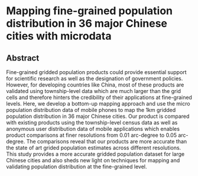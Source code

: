 # Mapping fine-grained population distribution in 36 major Chinese cities with microdata

## Abstract
Fine-grained gridded population products could provide essential support for scientific research as well as the designation of government policies. However, for developing countries like China, most of these products are validated using township-level data which are much larger than the grid cells and therefore hinters the credibility of their applications at fine-grained levels. Here, we develop a bottom-up mapping approach and use the micro population distribution data of mobile phones to map the 1km gridded population distribution in 36 major Chinese cities. Our product is compared with existing products using the township-level census data as well as anonymous user distribution data of mobile applications which enables product comparisons at finer resolutions from 0.01 arc-degree to 0.05 arc-degree. The comparisons reveal that our products are more accurate than the state of art grided population estimates across different resolutions. This study provides a more accurate gridded population dataset for large Chinese cities and also sheds new light on techniques for mapping and validating population distribution at the fine-grained level. 
